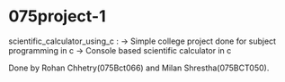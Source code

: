 # 075project-1
scientific_calculator_using_c :
  -> Simple college project done for subject programming in c 
  -> Console based scientific calculator in c

Done by Rohan Chhetry(075Bct066) and Milan Shrestha(075BCT050).
